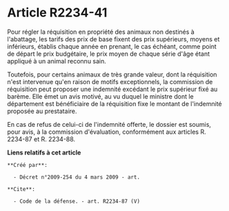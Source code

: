 # Article R2234-41

Pour régler la réquisition en propriété des animaux non destinés à l'abattage, les tarifs des prix de base fixent des prix
supérieurs, moyens et inférieurs, établis chaque année en prenant, le cas échéant, comme point de départ le prix budgétaire,
le prix moyen de chaque série d'âge étant appliqué à un animal reconnu sain. 

Toutefois, pour certains animaux de très grande valeur, dont la réquisition n'est intervenue qu'en raison de motifs
exceptionnels, la commission de réquisition peut proposer une indemnité excédant le prix supérieur fixé au barème. Elle émet
un avis motivé, au vu duquel le ministre dont le département est bénéficiaire de la réquisition fixe le montant de
l'indemnité proposée au prestataire. 

En cas de refus de celui-ci de l'indemnité offerte, le dossier est soumis, pour avis, à la commission d'évaluation,
conformément aux articles R. 2234-87 et R. 2234-88.

**Liens relatifs à cet article**

	**Créé par**:

	  - Décret n°2009-254 du 4 mars 2009 - art.

	**Cite**:

	  - Code de la défense. - art. R2234-87 (V)
